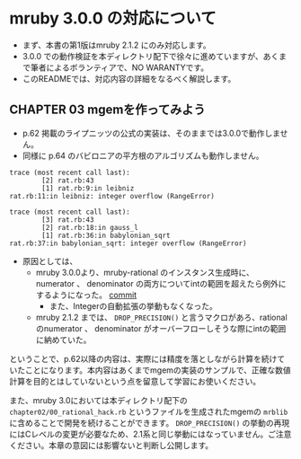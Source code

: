 # mruby 3.0.0 の対応について

* まず、本書の第1版はmruby 2.1.2 にのみ対応します。
* 3.0.0 での動作検証を本ディレクトリ配下で徐々に進めていますが、あくまで筆者によるボランティアで、NO WARANTYです。
* このREADMEでは、対応内容の詳細をなるべく解説します。

## CHAPTER 03 mgemを作ってみよう

* p.62 掲載のライプニッツの公式の実装は、そのままでは3.0.0で動作しません。
* 同様に p.64 のバビロニアの平方根のアルゴリズムも動作しません。

```console
trace (most recent call last):
        [2] rat.rb:43
        [1] rat.rb:9:in leibniz
rat.rb:11:in leibniz: integer overflow (RangeError)
```

```console
trace (most recent call last):
        [3] rat.rb:43
        [2] rat.rb:18:in gauss_l
        [1] rat.rb:36:in babylonian_sqrt
rat.rb:37:in babylonian_sqrt: integer overflow (RangeError)
```

* 原因としては、
  * mruby 3.0.0より、mruby-rational のインスタンス生成時に、 numerator 、 denominator の両方についてintの範囲を超えたら例外にするようになった。 [commit](https://github.com/mruby/mruby/commit/cc59860e4077aa5f3dbd398639c84b9214ec5d7d)
    * また、Integerの自動拡張の挙動もなくなった。
  * mruby 2.1.2 までは、 `DROP_PRECISION()` と言うマクロがあろ、rationalのnumerator 、 denominator がオーバーフローしそうな際にintの範囲に納めていた。

ということで、p.62以降の内容は、実際には精度を落としながら計算を続けていたことになります。本内容はあくまでmgemの実装のサンプルで、正確な数値計算を目的とはしていないという点を留意して学習にお使いください。

また、mruby 3.0においては本ディレクトリ配下の `chapter02/00_rational_hack.rb` というファイルを生成されたmgemの `mrblib` に含めることで開発を続けることができます。 `DROP_PRECISION()` の挙動の再現にはCレベルの変更が必要なため、2.1系と同じ挙動にはなっていません。ご注意ください。本章の意図には影響ないと判断し公開します。

